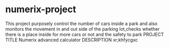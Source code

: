 
# numerix-project
This project purposely control the number of cars inside a park and also monitors the movement in and out side of the parking lot,checks whether there is a place inside for more cars or not and the safety to park
PROJECT TITLE
Numerix advanced calculator
DESCRIPTION
xr;khfycgxc
